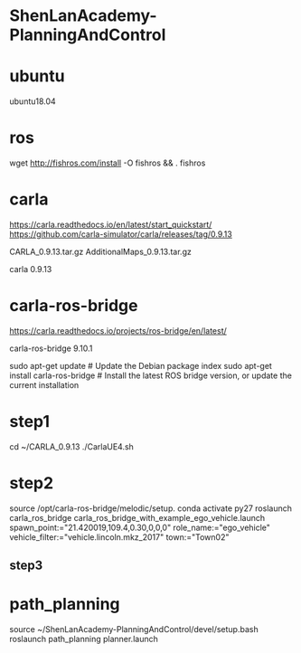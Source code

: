 # ShenLanAcademy-PlanningAndControl
# ubuntu
ubuntu18.04

# ros
wget http://fishros.com/install -O fishros && . fishros

# carla
https://carla.readthedocs.io/en/latest/start_quickstart/
https://github.com/carla-simulator/carla/releases/tag/0.9.13

CARLA_0.9.13.tar.gz
AdditionalMaps_0.9.13.tar.gz

carla 0.9.13

# carla-ros-bridge
https://carla.readthedocs.io/projects/ros-bridge/en/latest/

carla-ros-bridge 9.10.1

sudo apt-get update # Update the Debian package index
sudo apt-get install carla-ros-bridge # Install the latest ROS bridge version, or update the current installation

# step1
cd ~/CARLA_0.9.13
./CarlaUE4.sh

# step2
source /opt/carla-ros-bridge/melodic/setup.
conda activate py27
roslaunch carla_ros_bridge carla_ros_bridge_with_example_ego_vehicle.launch spawn_point:="21.420019,109.4,0.30,0,0,0" role_name:="ego_vehicle" vehicle_filter:="vehicle.lincoln.mkz_2017" town:="Town02"  

## step3
# path_planning
source ~/ShenLanAcademy-PlanningAndControl/devel/setup.bash
roslaunch path_planning planner.launch 
